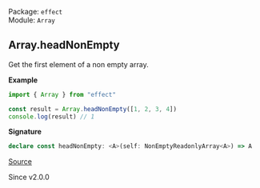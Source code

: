 Package: `effect`<br />
Module: `Array`<br />

## Array.headNonEmpty

Get the first element of a non empty array.

**Example**

```ts
import { Array } from "effect"

const result = Array.headNonEmpty([1, 2, 3, 4])
console.log(result) // 1
```

**Signature**

```ts
declare const headNonEmpty: <A>(self: NonEmptyReadonlyArray<A>) => A
```

[Source](https://github.com/Effect-TS/effect/tree/main/packages/effect/src/Array.ts#L699)

Since v2.0.0